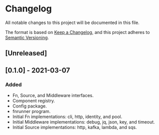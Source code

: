 # Changelog
All notable changes to this project will be documented in this file.

The format is based on [Keep a Changelog](https://keepachangelog.com/en/1.0.0/),
and this project adheres to [Semantic Versioning](https://semver.org/spec/v2.0.0.html).

## [Unreleased]

## [0.1.0] - 2021-03-07
### Added
- Fn, Source, and Middleware interfaces.
- Component registry.
- Config package.
- fnrunner program.
- Initial Fn implementations: cli, http, identity, and pool.
- Initial Middleware implementations: debug, jq, json, key, and timeout.
- Initial Source implementations: http, kafka, lambda, and sqs.